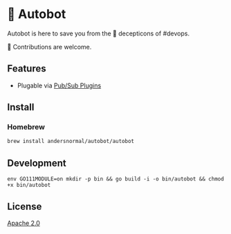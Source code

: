 # :art: Autobot

Autobot is here to save you from the :japanese_ogre: decepticons of #devops.

:see_no_evil: Contributions are welcome. 

## Features

* Plugable via [Pub/Sub Plugins](https://github.com/andersnormal/autobot/tree/master/pkg/plugins)

## Install

### Homebrew

```bash
brew install andersnormal/autobot/autobot
```

## Development

```
env GO111MODULE=on mkdir -p bin && go build -i -o bin/autobot && chmod +x bin/autobot
```

## License
[Apache 2.0](/LICENSE)
